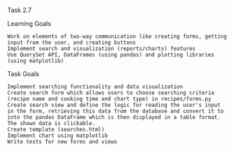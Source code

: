 Task 2.7

Learning Goals

    Work on elements of two-way communication like creating forms, getting input from the user, and creating buttons
    Implement search and visualization (reports/charts) features
    Use QuerySet API, DataFrames (using pandas) and plotting libraries (using matplotlib)


Task Goals

    Implement searching functionality and data visualization
    Create search form which allows users to choose searching criteria (recipe name and cooking time and chart type) in recipes/forms.py
    Create search view and define the logic for reading the user's input in the form, retrieving this data from the database and convert it to into the pandas DataFrame which is then displayed in a table format. The shown data is clickable.
    Create template (searches.html)
    Implement chart using matplotlib
    Write tests for new forms and views
